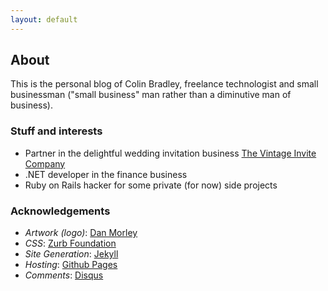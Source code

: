 ```yaml
---
layout: default
---
```


## About

This is the personal blog of Colin Bradley, freelance technologist and small businessman ("small business" man rather than a diminutive man of business).

### Stuff and interests

  * Partner in the delightful wedding invitation business [The Vintage Invite Company](http://thevintageinvite.com)
  * .NET developer in the finance business
  * Ruby on Rails hacker for some private (for now) side projects

### Acknowledgements

  * *Artwork (logo)*: [Dan Morley](http://www.danmorley.com/)
  * *CSS*: [Zurb Foundation](http://foundation.zurb.com/)
  * *Site Generation*: [Jekyll](http://jekyllrb.com/)
  * *Hosting*: [Github Pages](http://pages.github.com/)
  * *Comments*: [Disqus](http://disqus.com/)
